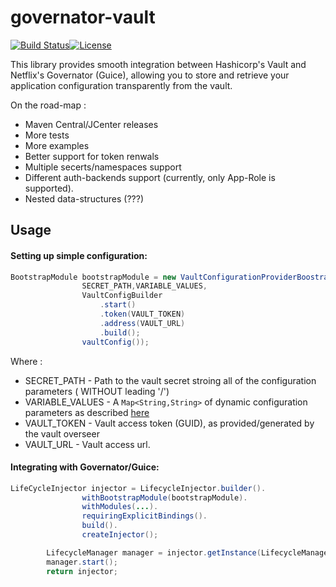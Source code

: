 # governator-vault
[![Build Status](https://travis-ci.org/sheinbergon/governator-vault.svg?branch=master)](https://travis-ci.org/sheinbergon/governator-vault)[![License](https://img.shields.io/badge/License-Apache%202.0-blue.svg)](https://opensource.org/licenses/Apache-2.0)

This library provides smooth integration between Hashicorp's Vault and Netflix's Governator (Guice), allowing
you to store and retrieve your application configuration transparently from the vault.

On the road-map :
- Maven Central/JCenter releases 
- More tests
- More examples
- Better support for token renwals
- Multiple secerts/namespaces support
- Different auth-backends support (currently, only App-Role is supported).
- Nested data-structures (???)


## Usage

#### Setting up simple configuration:
```java
BootstrapModule bootstrapModule = new VaultConfigurationProviderBoostrapModule(
                SECRET_PATH,VARIABLE_VALUES,
                VaultConfigBuilder
                    .start()
                    .token(VAULT_TOKEN)
                    .address(VAULT_URL)
                    .build();
                vaultConfig());
```
Where :

- SECRET_PATH - Path to the vault secret stroing all of the configuration parameters ( WITHOUT leading '/')
- VARIABLE_VALUES - A `Map<String,String>` of dynamic configuration parameters as described [here](https://github.com/Netflix/governator/wiki/Configuration-Mapping) 
- VAULT_TOKEN - Vault access token (GUID), as provided/generated by the vault overseer
- VAULT_URL - Vault access url.

#### Integrating with Governator/Guice:
```java
LifeCycleInjector injector = LifecycleInjector.builder().
                withBootstrapModule(bootstrapModule).
                withModules(...).
                requiringExplicitBindings().
                build().
                createInjector();

        LifecycleManager manager = injector.getInstance(LifecycleManager.class);
        manager.start();
        return injector;
```




